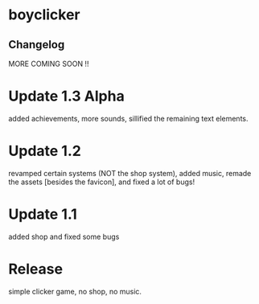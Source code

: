 # boyclicker

## Changelog
MORE COMING SOON !!
# Update 1.3 Alpha
added achievements, more sounds, sillified the remaining text elements.
# Update 1.2
revamped certain systems (NOT the shop system), added music, remade the assets [besides the favicon], and fixed a lot of bugs!
# Update 1.1
added shop and fixed some bugs
# Release
simple clicker game, no shop, no music.
